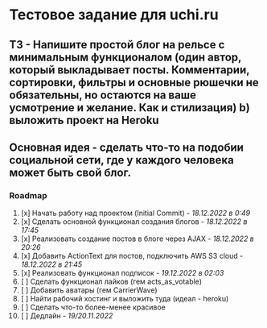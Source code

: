 # Тестовое задание для uchi.ru

## ТЗ - Напишите простой блог на рельсе с минимальным функционалом (один автор, который выкладывает посты. Комментарии, сортировки, фильтры и основные рюшечки не обязательны, но остаются на ваше усмотрение и желание. Как и стилизация) b) выложить проект на Heroku

## Основная идея - сделать что-то на подобии социальной сети, где у каждого человека может быть свой блог.

### Roadmap
1. [x] Начать работу над проектом (Initial Commit) - _18.12.2022 в 0:49_
2. [x] Сделать основной функционал создания блогов - _18.12.2022 в 17:45_
3. [x] Реализовать создание постов в блоге через AJAX - _18.12.2022 в 20:26_
4. [x] Добавить ActionText для постов, подключить AWS S3 cloud - _18.12.2022 в 21:45_
5. [x] Реализовать функционал подписок - _19.12.2022 в 02:03_
6. [ ] Сделать функционал лайков (гем acts_as_votable)
7. [ ] Добавить аватары (гем CarrierWave)
8. [ ] Найти рабочий хостинг и выложить туда (идеал - heroku)
9. [ ] Сделать что-то более-менее красивое
10. [ ] Дедлайн - _19/20.11.2022_
